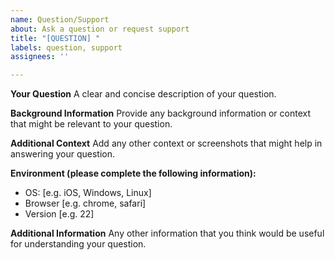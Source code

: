 ```yaml
---
name: Question/Support
about: Ask a question or request support
title: "[QUESTION] "
labels: question, support
assignees: ''

---
```


**Your Question**
A clear and concise description of your question.

**Background Information**
Provide any background information or context that might be relevant to your question.

**Additional Context**
Add any other context or screenshots that might help in answering your question.

**Environment (please complete the following information):**

- OS: [e.g. iOS, Windows, Linux]
- Browser [e.g. chrome, safari]
- Version [e.g. 22]

**Additional Information**
Any other information that you think would be useful for understanding your question.
